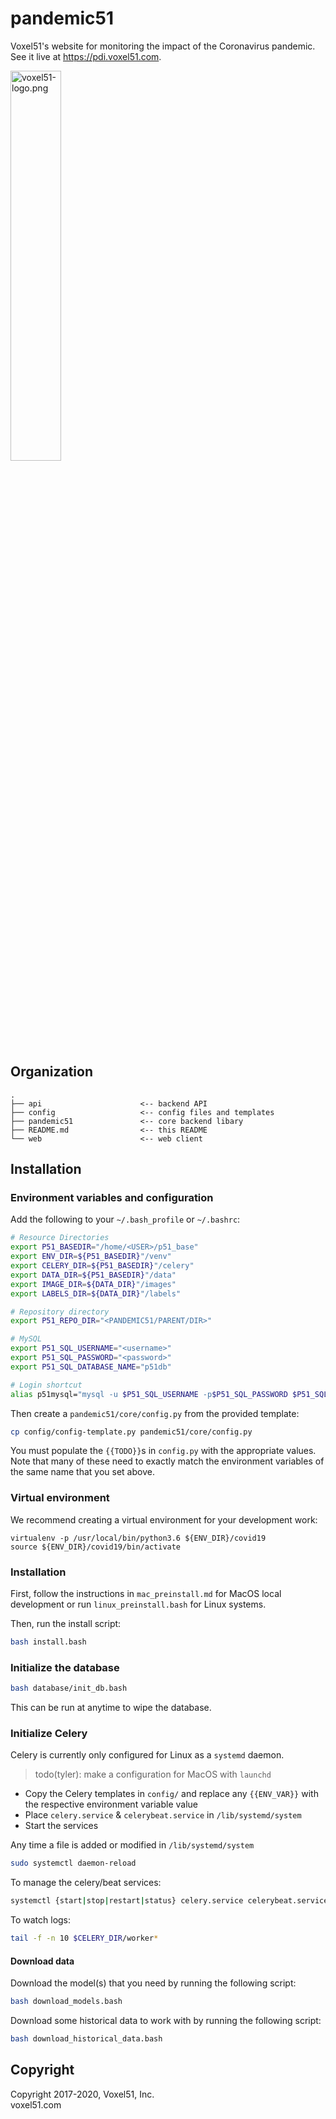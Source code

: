 # pandemic51

Voxel51's website for monitoring the impact of the Coronavirus pandemic.
See it live at https://pdi.voxel51.com.

<img src="https://user-images.githubusercontent.com/3719547/74191434-8fe4f500-4c21-11ea-8d73-555edfce0854.png" alt="voxel51-logo.png" width="40%"/>


## Organization

```
.
├── api                      <-- backend API
├── config                   <-- config files and templates
├── pandemic51               <-- core backend libary
├── README.md                <-- this README
└── web                      <-- web client
```


## Installation

### Environment variables and configuration

Add the following to your `~/.bash_profile` or `~/.bashrc`:

```bash
# Resource Directories
export P51_BASEDIR="/home/<USER>/p51_base"
export ENV_DIR=${P51_BASEDIR}"/venv"
export CELERY_DIR=${P51_BASEDIR}"/celery"
export DATA_DIR=${P51_BASEDIR}"/data"
export IMAGE_DIR=${DATA_DIR}"/images"
export LABELS_DIR=${DATA_DIR}"/labels"

# Repository directory
export P51_REPO_DIR="<PANDEMIC51/PARENT/DIR>"

# MySQL
export P51_SQL_USERNAME="<username>"
export P51_SQL_PASSWORD="<password>"
export P51_SQL_DATABASE_NAME="p51db"

# Login shortcut
alias p51mysql="mysql -u $P51_SQL_USERNAME -p$P51_SQL_PASSWORD $P51_SQL_DATABASE_NAME"
```

Then create a `pandemic51/core/config.py` from the provided template:

```bash
cp config/config-template.py pandemic51/core/config.py
```

You must populate the `{{TODO}}`s in `config.py` with the appropriate values.
Note that many of these need to exactly match the environment variables of the
same name that you set above.

### Virtual environment

We recommend creating a virtual environment for your development work:

```
virtualenv -p /usr/local/bin/python3.6 ${ENV_DIR}/covid19
source ${ENV_DIR}/covid19/bin/activate
```

### Installation

First, follow the instructions in `mac_preinstall.md` for MacOS local
development or run `linux_preinstall.bash` for Linux systems.

Then, run the install script:

```bash
bash install.bash
```

### Initialize the database

```bash
bash database/init_db.bash
```

This can be run at anytime to wipe the database.


### Initialize Celery

Celery is currently only configured for Linux as a `systemd` daemon.

> todo(tyler): make a configuration for MacOS with `launchd`

- Copy the Celery templates in `config/` and replace any `{{ENV_VAR}}` with the
respective environment variable value
- Place `celery.service` & `celerybeat.service` in `/lib/systemd/system`
- Start the services

Any time a file is added or modified in `/lib/systemd/system`

```bash
sudo systemctl daemon-reload
```

To manage the celery/beat services:

```bash
systemctl {start|stop|restart|status} celery.service celerybeat.service
```

To watch logs:

```bash
tail -f -n 10 $CELERY_DIR/worker*
```

#### Download data

Download the model(s) that you need by running the following script:

```bash
bash download_models.bash
```

Download some historical data to work with by running the following script:

```bash
bash download_historical_data.bash
```


## Copyright

Copyright 2017-2020, Voxel51, Inc.<br>
voxel51.com
